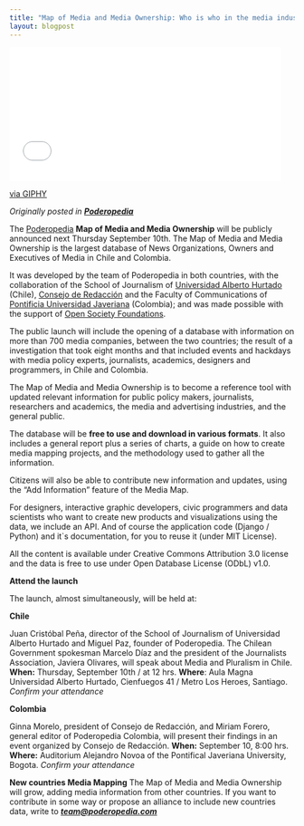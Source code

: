 ```yaml
---
title: "Map of Media and Media Ownership: Who is who in the media industry in Chile and Colombia"
layout: blogpost
---
```


<iframe class="giphy-embed" src="//giphy.com/embed/3o85xL2bPORnLj0wAU" width="480" height="236" frameborder="0" allowfullscreen="allowfullscreen"></iframe>

<a href="http://giphy.com/gifs/poderopedia-mapa-de-medios-chile-3o85xL2bPORnLj0wAU" target="_blank">via GIPHY</a>

<em>Originally posted in <strong><a href="http://blog.poderopedia.org/post/128337591280/map-of-media-and-media-ownership-who-is-who-in" target="_blank">Poderopedia</a></strong></em>

The <a href="http://www.poderopedia.org/poderopedia/index/chapters" target="_blank">Poderopedia</a> <strong>Map of Media and Media Ownership</strong> will be publicly announced next Thursday September 10th. The Map of Media and Media Ownership is the largest database of News Organizations, Owners and Executives of Media in Chile and Colombia.

It was developed by the team of Poderopedia in both countries, with the collaboration of the School of Journalism of <a href="http://periodismo.uahurtado.cl/" target="_blank">Universidad Alberto Hurtado</a> (Chile), <a href="http://consejoderedaccion.org/" target="_blank">Consejo de Redacción</a> and the Faculty of Communications of <a href="http://www.javeriana.edu.co/home" target="_blank">Pontificia Universidad Javeriana</a> (Colombia); and was made possible with the support of <a href="https://www.opensocietyfoundations.org/" target="_blank">Open Society Foundations</a>.

The public launch will include the opening of a database with information on more than 700 media companies, between the two countries; the result of a investigation that took eight months and that included events and hackdays with media policy experts, journalists, academics, designers and programmers, in Chile and Colombia.

The Map of Media and Media Ownership is to become a reference tool with updated relevant information for public policy makers, journalists, researchers and academics, the media and advertising industries, and the general public.

The database will be <strong>free to use and download in various formats</strong>. It also includes a general report plus a series of charts, a guide on how to create media mapping projects, and the methodology used to gather all the information.

<!--more-->

Citizens will also be able to contribute new information and updates, using the “Add Information” feature of the Media Map.

For designers, interactive graphic developers, civic programmers and data scientists who want to create new products and visualizations using the data, we include an API. And of course the application code (Django / Python) and it`s documentation, for you to reuse it (under MIT License).

All the content is available under Creative Commons Attribution 3.0 license and the data is free to use under Open Database License (ODbL) v1.0.

<strong>Attend the launch</strong>

The launch, almost simultaneously, will be held at:

<strong>Chile</strong>

Juan Cristóbal Peña, director of the School of Journalism of Universidad Alberto Hurtado and Miguel Paz, founder of Poderopedia. The Chilean Government spokesman Marcelo Díaz and the president of the Journalists Association, Javiera Olivares, will speak about Media and Pluralism in Chile.
<strong>When:</strong> Thursday, September 10th / at 12 hrs.
<strong>Where</strong>: Aula Magna Universidad Alberto Hurtado, Cienfuegos 41 / Metro Los Heroes, Santiago.
<em>Confirm your attendance</em>

<strong>Colombia</strong>

Ginna Morelo, president of Consejo de Redacción, and Miriam Forero, general editor of Poderopedia Colombia, will present their findings in an event organized by Consejo de Redacción.
<strong>When:</strong> September 10, 8:00 hrs.
<strong>Where:</strong> Auditorium Alejandro Novoa of the Pontifical Javeriana University, Bogota.
<em>Confirm your attendance</em>

<strong>New countries Media Mapping</strong>
The Map of Media and Media Ownership will grow, adding media information from other countries. If you want to contribute in some way or propose an alliance to include new countries data, write to <em><strong><a href="mailto:team@poderopedia.com" target="_blank">team@poderopedia.com</a></strong></em>
